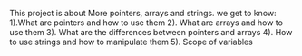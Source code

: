 This project is about More pointers, arrays and strings.
we get to know:
1).What are pointers and how to use them
2). What are arrays and how to use them
3). What are the differences between pointers and arrays
4). How to use strings and how to manipulate them
5). Scope of variables

